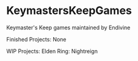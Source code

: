 # KeymastersKeepGames
Keymaster's Keep games maintained by Endivine

Finished Projects:
None

WIP Projects:
Elden Ring: Nightreign
